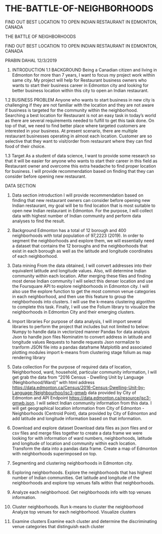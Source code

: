 # THE-BATTLE-OF-NEIGHBORHOODS
FIND OUT BEST LOCATION TO OPEN INDIAN RESTAURANT IN EDMONTON, CANADA

THE BATTLE OF NEIGHBORHOODS

FIND OUT BEST LOCATION TO OPEN INDIAN RESTAURANT IN EDMONTON, CANADA

PRABIN DAHAL
12/3/2019

1.	INTRODUCTION
1.1	BACKGROUND
Being a Canadian citizen and living in Edmonton for more than 7 years, I want to focus my project work within same city. My project will help for Restaurant business owners who wants to start their business career in Edmonton city and looking for better business location within this city to open an Indian restaurant. 


1.2	BUSINESS PROBLEM
Anyone who wants to start business in new city is challenging if they are not familiar with the location and they are not aware if business is targeted for the community within the neighborhood. Searching a best location for Restaurant is not an easy task in today’s world as there are several requirements needed to fulfill to get this task done. On top of that, we need to find better place where targeted customers are interested in your business. At present scenario, there are multiple restaurant businesses operating in almost each location. Customer are so selective that they want to visit/order from restaurant where they can find food of their choice.

1.3	Target
As a student of data science, I want to provide some research so that it will be easier for anyone who wants to start their career in this field as Restaurant owner and overcome this extra headache to find proper location for business. I will provide recommendation based on finding that they can consider before opening new restaurant.




DATA SECTION

1.	Data section introduction
I will provide recommendation based on finding that new restaurant owners can consider before opening new Indian restaurant, my goal will be to find location that is most suitable to open new Indian restaurant in Edmonton. For the purpose, I will collect data with highest number of Indian community and perform data analyses to find the result.


2.	Background 
Edmonton has a total of 12 borough and 400 neighborhoods with total population of 97,2223 (2019). In order to segment the neighborhoods and explore them, we will essentially need a dataset that contains the 12 boroughs and the neighborhoods that exist in each borough as well as the latitude and longitude coordinates of each neighborhood. 


3.	Data mining
From the data obtained, I will convert addresses into their equivalent latitude and longitude values. Also, will determine Indian community within each location. After merging these files and finding most dense Indian community I will select this denser location and use the Foursquare API to explore neighborhoods in Edmonton city. I will also use the explore function to get the most common venue categories in each neighborhood, and then use this feature to group the neighborhoods into clusters. I will use the k-means clustering algorithm to complete this task. Finally, I will use the Folium library to visualize the neighborhoods in Edmonton City and their emerging clusters.

4.	Import libraries
For purpose of data analysis, I will import several libraries to perform the project that includes but not limited to below:
Numpy to handle data in vectorized manner
Pandas for data analysis
Json to handle json files
Nominatim to convert address in latitude and longitude values
Requests to handle requests
Json normalize to tranform JSON file into a pandas dataframe
Matplotlib and associated plotting modules
import k-means from clustering stage
folium as map rendering library

5.	Data collection
For the purpose of required data of location, Neighborhood, ward, household, particular community information, I will get grab the data from “2016 Census - Dwelling Unit by Language (Neighborhood/Ward)” with html address https://data.edmonton.ca/Census/2016-Census-Dwelling-Unit-by-Language-Neighbourhoo/jsc3-gmwb data provided by City of Edmonton and API Endpoint https://data.edmonton.ca/resource/jsc3-gmwb.json. I will select Indian community information from this data. 
I will get geographical location information from City of Edmonton - Neighborhoods (Centroid Point), data provided by City of Edmonton and add latitude and longitude information based on that information.

6.	Download and explore dataset
Download data files as json files and or csv files and merge files together to create a data frame we were looking for with information of ward numbers, neighborhoods, latitude and longitude of location and community within each location. Transform the data into a pandas data frame. Create a map of Edmonton with neighborhoods superimposed on top.

7.	Segmenting and clustering neighborhoods in Edmonton city.

8.	Exploring neighborhoods.
Explore the neighborhoods that has highest number of Indian communities. Get latitude and longitude of the neighborhoods and explore top venues falls within that neighborhoods.

9.	Analyze each neighborhood.
Get neighborhoods info with top venues information.

10.	Cluster neighborhoods.
Run k-means to cluster the neighborhood
Analyze top venues for each neighborhood.
Visualize clusters

11.	Examine clusters
Examine each cluster and determine the discriminating venue categories that distinguish each cluster




 








 
